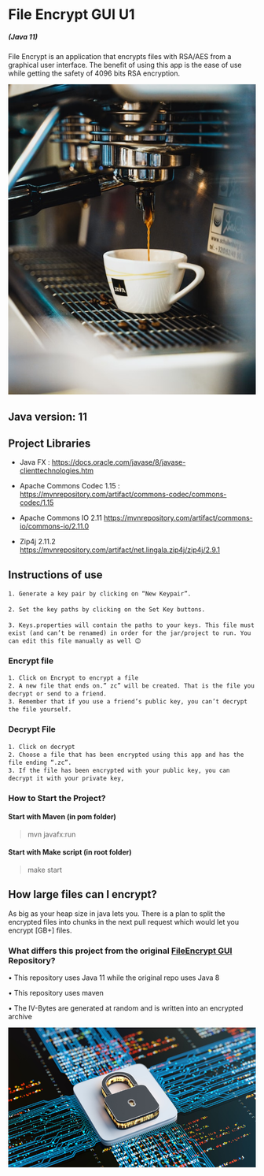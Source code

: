 # File Encrypt GUI U1 
##### (Java 11)
File Encrypt is an application that encrypts files with RSA/AES from a graphical user interface. 
The benefit of using this app is the ease of use while getting the safety of 4096 bits RSA encryption. 


![Logo](https://github.com/pwgit-create/FileEncryptGui_Java11/blob/master/FileEncryptGui_U1/src/main/java/pwdev/mongoose/fileencryptgui_u1/img/java_coffe.jpg?raw=true)

## Java version: 11

## Project Libraries

* Java FX : https://docs.oracle.com/javase/8/javase-clienttechnologies.htm

* Apache Commons Codec 1.15 : https://mvnrepository.com/artifact/commons-codec/commons-codec/1.15

* Apache Commons IO 2.11 https://mvnrepository.com/artifact/commons-io/commons-io/2.11.0

* Zip4j 2.11.2 https://mvnrepository.com/artifact/net.lingala.zip4j/zip4j/2.9.1




## Instructions of use
    1. Generate a key pair by clicking on “New Keypair”.

    2. Set the key paths by clicking on the Set Key buttons.

    3. Keys.properties will contain the paths to your keys. This file must exist (and can’t be renamed) in order for the jar/project to run. You can edit this file manually as well 😊 



### Encrypt file

    1. Click on Encrypt to encrypt a file
    2. A new file that ends on.” zc” will be created. That is the file you decrypt or send to a friend.
    3. Remember that if you use a friend’s public key, you can’t decrypt the file yourself.


### Decrypt File
    1. Click on decrypt 
    2. Choose a file that has been encrypted using this app and has the file ending “.zc”. 
    3. If the file has been encrypted with your public key, you can decrypt it with your private key,

### How to Start the Project? 

#### Start with Maven (in pom folder)
>mvn javafx:run

#### Start with Make script (in root folder)
>make start

##  How large files can I encrypt?
As big as your heap size in java lets you. 
There is a plan to split the encrypted files into chunks in the next pull request which would let you encrypt [GB+] files.

### What differs this project from the original [FileEncrypt GUI](https://github.com/pwgit-create/FileEncryptGui) Repository?
•	This repository uses Java 11 while the original repo uses Java 8

•	This repository uses maven

•	The IV-Bytes are generated at random and is written into an encrypted archive 

![Logo](https://github.com/pwgit-create/FileEncryptGui/blob/main/img/fileEncrypt_small.jpg?raw=true)

